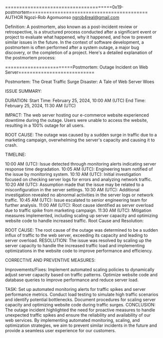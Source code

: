 ======================================0x19-postmortem==========================================
AUTHOR
Ngozi-Rob Agomuonso <ngrob4real@gmail.com>

Definition:
A postmortem, also known as a post-incident review or retrospective, is a structured process conducted after a significant event or project to evaluate what happened, why it happened, and how to prevent similar issues in the future. In the context of software development, a postmortem is often performed after a system outage, a major bug discovery, or the completion of a project. Here's a detailed explanation of the postmortem process:

========================Postmortem: Outage Incident on Web Server===========================

Postmortem: The Great Traffic Surge Disaster: A Tale of Web Server Woes

ISSUE SUMMARY:

DURATION:
Start Time: February 25, 2024, 10:00 AM (UTC)
End Time: February 25, 2024, 11:30 AM (UTC)

IMPACT:
The web server hosting our e-commerce website experienced downtime during the outage.
Users were unable to access the website, resulting in a 100% outage for all users.

ROOT CAUSE:
The outage was caused by a sudden surge in traffic due to a marketing campaign, overwhelming the server's capacity and causing it to crash.

TIMELINE:

10:00 AM (UTC): Issue detected through monitoring alerts indicating server response time degradation.
10:05 AM (UTC): Engineering team notified of the issue by monitoring system.
10:10 AM (UTC): Initial investigation focused on checking server logs for errors and analyzing network traffic.
10:20 AM (UTC): Assumption made that the issue may be related to a misconfiguration in the server settings.
10:30 AM (UTC): Additional investigation revealed no abnormal activities in the server logs or network traffic.
10:45 AM (UTC): Issue escalated to senior engineering team for further analysis.
11:00 AM (UTC): Root cause identified as server overload due to traffic spike from marketing campaign.
11:30 AM (UTC): Mitigation measures implemented, including scaling up server capacity and optimizing website code to handle increased traffic.
Root Cause and Resolution:

ROOT CAUSE:
The root cause of the outage was determined to be a sudden influx of traffic to the web server, exceeding its capacity and leading to server overload.
RESOLUTION:
The issue was resolved by scaling up the server capacity to handle the increased traffic load and implementing optimizations in the website code to improve performance and efficiency.

CORRECTIVE AND PREVENTIVE MEASURES:

Improvements/Fixes:
Implement automated scaling policies to dynamically adjust server capacity based on traffic patterns.
Optimize website code and database queries to improve performance and reduce server load.

TASK:
Set up automated monitoring alerts for traffic spikes and server performance metrics.
Conduct load testing to simulate high traffic scenarios and identify potential bottlenecks.
Document procedures for scaling server capacity and optimizing website code during traffic surges.
CONCLUSION:
The outage incident highlighted the need for proactive measures to handle unexpected traffic spikes and ensure the reliability and availability of our web services. By implementing automated monitoring, scaling, and optimization strategies, we aim to prevent similar incidents in the future and provide a seamless user experience for our customers.

